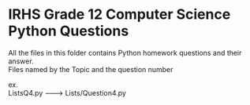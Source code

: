 # IRHS Grade 12 Computer Science Python Questions

All the files in this folder contains Python homework questions and their answer.
<br>Files named by the Topic and the question number

ex.<br>
ListsQ4.py ---> Lists/Question4.py
